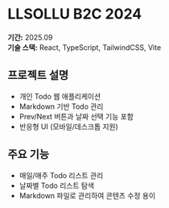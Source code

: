# LLSOLLU B2C 2024

**기간:** 2025.09  
**기술 스택:** React, TypeScript, TailwindCSS, Vite

## 프로젝트 설명
- 개인 Todo 웹 애플리케이션
- Markdown 기반 Todo 관리
- Prev/Next 버튼과 날짜 선택 기능 포함
- 반응형 UI (모바일/데스크톱 지원)

## 주요 기능
- 매일/매주 Todo 리스트 관리
- 날짜별 Todo 리스트 탐색
- Markdown 파일로 관리하여 콘텐츠 수정 용이
